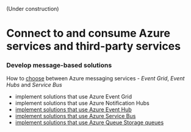 (Under construction)
# Connect to and consume Azure services and third-party services

### Develop message-based solutions
How to [choose](https://docs.microsoft.com/en-us/azure/event-grid/compare-messaging-services?WT.mc_id=thomasmaurer-blog-thmaure) between Azure messaging services - *Event Grid*, *Event Hubs* and *Service Bus*

* implement solutions that use Azure Event Grid
* implement solutions that use Azure Notification Hubs
* [implement solutions that use Azure Event Hub](event_hub/)
* [implement solutions that use Azure Service Bus](service_bus/)
* [implement solutions that use Azure Queue Storage queues](queue_storage/)

